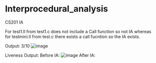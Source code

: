 # Interprocedural_analysis
CS201 IA


For test1.ll from test1.c does not include a Call function so not IA
whereas for testmini.ll from test.c there exists a call fucntion so the IA exists.

Output: 3/10
![image](https://user-images.githubusercontent.com/115338042/224440201-b2783ac0-381c-407b-bf69-4ce1553ee76c.png)


Liveness Output:
Before IA:
![image](https://user-images.githubusercontent.com/115338042/224460848-81cf5279-7b53-46ce-88f4-98044966001b.png)
After IA:
